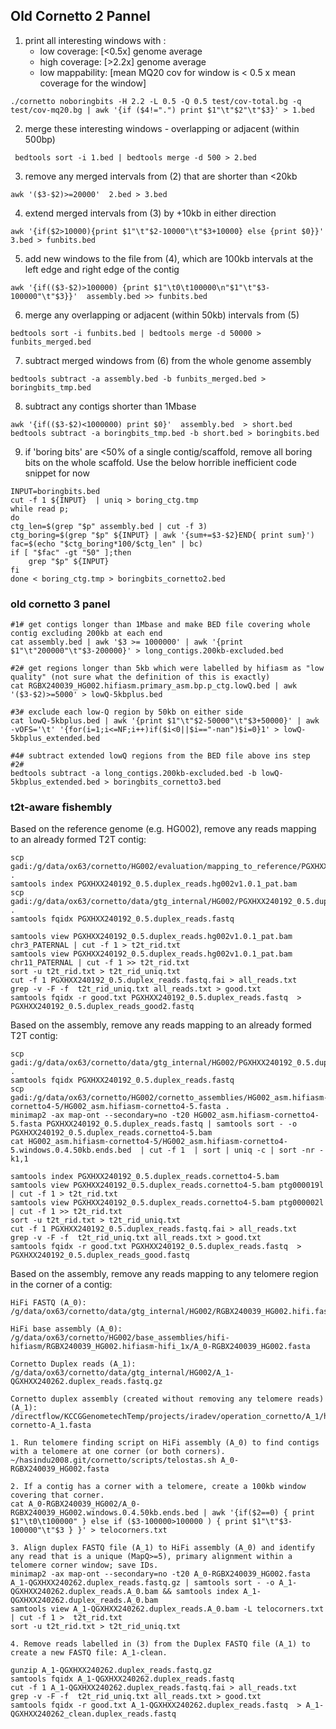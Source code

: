 ## Old Cornetto 2 Pannel

1. print all interesting windows with :
   - low coverage: [<0.5x] genome average
   - high coverage: [>2.2x] genome average
   - low mappability: [mean MQ20 cov for window is < 0.5 x mean coverage for the window]

```
./cornetto noboringbits -H 2.2 -L 0.5 -Q 0.5 test/cov-total.bg -q test/cov-mq20.bg | awk '{if ($4!=".") print $1"\t"$2"\t"$3}' > 1.bed
```
2. merge these interesting windows - overlapping or adjacent (within 500bp)
```
 bedtools sort -i 1.bed | bedtools merge -d 500 > 2.bed
```
3. remove any merged intervals from (2) that are shorter than <20kb
```
awk '($3-$2)>=20000'  2.bed > 3.bed
```
4. extend merged intervals from (3) by +10kb in either direction
```
awk '{if($2>10000){print $1"\t"$2-10000"\t"$3+10000} else {print $0}}' 3.bed > funbits.bed
```

5. add new windows to the file from (4), which are 100kb intervals at the left edge and right edge of the contig

```
awk '{if(($3-$2)>100000) {print $1"\t0\t100000\n"$1"\t"$3-100000"\t"$3}}'  assembly.bed >> funbits.bed
```

6. merge any overlapping or adjacent (within 50kb) intervals from (5)
```
bedtools sort -i funbits.bed | bedtools merge -d 50000 > funbits_merged.bed
```

7. subtract merged windows from (6) from the whole genome assembly
```
bedtools subtract -a assembly.bed -b funbits_merged.bed > boringbits_tmp.bed
```

8. subtract any contigs shorter than 1Mbase
```
awk '{if(($3-$2)<1000000) print $0}'  assembly.bed  > short.bed
bedtools subtract -a boringbits_tmp.bed -b short.bed > boringbits.bed
```

9. if 'boring bits' are <50% of a single contig/scaffold, remove all boring bits on the whole scaffold. Use the below horrible inefficient code snippet for now

```
INPUT=boringbits.bed
cut -f 1 ${INPUT}  | uniq > boring_ctg.tmp
while read p;
do
ctg_len=$(grep "$p" assembly.bed | cut -f 3)
ctg_boring=$(grep "$p" ${INPUT} | awk '{sum+=$3-$2}END{ print sum}')
fac=$(echo "$ctg_boring*100/$ctg_len" | bc)
if [ "$fac" -gt "50" ];then
	grep "$p" ${INPUT}
fi
done < boring_ctg.tmp > boringbits_cornetto2.bed
```

### old cornetto 3 panel

```
#1# get contigs longer than 1Mbase and make BED file covering whole contig excluding 200kb at each end
cat assembly.bed | awk '$3 >= 1000000' | awk '{print $1"\t"200000"\t"$3-200000}' > long_contigs.200kb-excluded.bed

#2# get regions longer than 5kb which were labelled by hifiasm as "low quality" (not sure what the definition of this is exactly)
cat RGBX240039_HG002.hifiasm.primary_asm.bp.p_ctg.lowQ.bed | awk '($3-$2)>=5000' > lowQ-5kbplus.bed

#3# exclude each low-Q region by 50kb on either side
cat lowQ-5kbplus.bed | awk '{print $1"\t"$2-50000"\t"$3+50000}' | awk -vOFS='\t' '{for(i=1;i<=NF;i++)if($i<0||$i=="-nan")$i=0}1' > lowQ-5kbplus_extended.bed

#4# subtract extended lowQ regions from the BED file above ins step #2#
bedtools subtract -a long_contigs.200kb-excluded.bed -b lowQ-5kbplus_extended.bed > boringbits_cornetto3.bed

```

### t2t-aware fishembly

Based on the reference genome (e.g. HG002), remove any reads mapping to an already formed T2T contig:

```
scp gadi:/g/data/ox63/cornetto/HG002/evaluation/mapping_to_reference/PGXHXX240192_0.5.duplex_reads_out/PGXHXX240192_0.5.duplex_reads.hg002v1.0.1_pat.bam .
samtools index PGXHXX240192_0.5.duplex_reads.hg002v1.0.1_pat.bam
scp gadi:/g/data/ox63/cornetto/data/gtg_internal/HG002/PGXHXX240192_0.5.duplex_reads.fastq .
samtools fqidx PGXHXX240192_0.5.duplex_reads.fastq

samtools view PGXHXX240192_0.5.duplex_reads.hg002v1.0.1_pat.bam chr3_PATERNAL | cut -f 1 > t2t_rid.txt
samtools view PGXHXX240192_0.5.duplex_reads.hg002v1.0.1_pat.bam chr11_PATERNAL | cut -f 1 >> t2t_rid.txt
sort -u t2t_rid.txt > t2t_rid_uniq.txt
cut -f 1 PGXHXX240192_0.5.duplex_reads.fastq.fai > all_reads.txt
grep -v -F -f  t2t_rid_uniq.txt all_reads.txt > good.txt
samtools fqidx -r good.txt PGXHXX240192_0.5.duplex_reads.fastq  > PGXHXX240192_0.5.duplex_reads_good2.fastq
```

Based on the assembly, remove any reads mapping to an already formed T2T contig:
```
scp gadi:/g/data/ox63/cornetto/data/gtg_internal/HG002/PGXHXX240192_0.5.duplex_reads.fastq .
samtools fqidx PGXHXX240192_0.5.duplex_reads.fastq
scp gadi:/g/data/ox63/cornetto/HG002/cornetto_assemblies/HG002_asm.hifiasm-cornetto4-5/HG002_asm.hifiasm-cornetto4-5.fasta .
minimap2 -ax map-ont --secondary=no -t20 HG002_asm.hifiasm-cornetto4-5.fasta PGXHXX240192_0.5.duplex_reads.fastq | samtools sort - -o PGXHXX240192_0.5.duplex_reads.cornetto4-5.bam
cat HG002_asm.hifiasm-cornetto4-5/HG002_asm.hifiasm-cornetto4-5.windows.0.4.50kb.ends.bed  | cut -f 1  | sort | uniq -c | sort -nr -k1,1

samtools index PGXHXX240192_0.5.duplex_reads.cornetto4-5.bam
samtools view PGXHXX240192_0.5.duplex_reads.cornetto4-5.bam ptg000019l | cut -f 1 > t2t_rid.txt
samtools view PGXHXX240192_0.5.duplex_reads.cornetto4-5.bam ptg000002l | cut -f 1 >> t2t_rid.txt
sort -u t2t_rid.txt > t2t_rid_uniq.txt
cut -f 1 PGXHXX240192_0.5.duplex_reads.fastq.fai > all_reads.txt
grep -v -F -f  t2t_rid_uniq.txt all_reads.txt > good.txt
samtools fqidx -r good.txt PGXHXX240192_0.5.duplex_reads.fastq  > PGXHXX240192_0.5.duplex_reads_good.fastq
```

Based on the assembly, remove any reads mapping to any telomere region in the corner of a contig:
```
HiFi FASTQ (A_0):
/g/data/ox63/cornetto/data/gtg_internal/HG002/RGBX240039_HG002.hifi.fastq.gz

HiFi base assembly (A_0):
/g/data/ox63/cornetto/HG002/base_assemblies/hifi-hifiasm/RGBX240039_HG002.hifiasm-hifi_1x/A_0-RGBX240039_HG002.fasta

Cornetto Duplex reads (A_1):
/g/data/ox63/cornetto/data/gtg_internal/HG002/A_1-QGXHXX240262.duplex_reads.fastq.gz

Cornetto duplex assembly (created without removing any telomere reads) (A_1):
/directflow/KCCGGenometechTemp/projects/iradev/operation_cornetto/A_1/hg002-cornetto-A_1.fasta

1. Run telomere finding script on HiFi assembly (A_0) to find contigs with a telomere at one corner (or both corners).
~/hasindu2008.git/cornetto/scripts/telostas.sh A_0-RGBX240039_HG002.fasta

2. If a contig has a corner with a telomere, create a 100kb window covering that corner.
cat A_0-RGBX240039_HG002/A_0-RGBX240039_HG002.windows.0.4.50kb.ends.bed | awk '{if($2==0) { print $1"\t0\t100000" } else if ($3-100000>100000 ) { print $1"\t"$3-100000"\t"$3 } }' > telocorners.txt

3. Align duplex FASTQ file (A_1) to HiFi assembly (A_0) and identify any read that is a unique (MapQ>=5), primary alignment within a telomere corner window; save IDs.
minimap2 -ax map-ont --secondary=no -t20 A_0-RGBX240039_HG002.fasta A_1-QGXHXX240262.duplex_reads.fastq.gz | samtools sort - -o A_1-QGXHXX240262.duplex_reads.A_0.bam && samtools index A_1-QGXHXX240262.duplex_reads.A_0.bam
samtools view A_1-QGXHXX240262.duplex_reads.A_0.bam -L telocorners.txt | cut -f 1 >  t2t_rid.txt
sort -u t2t_rid.txt > t2t_rid_uniq.txt

4. Remove reads labelled in (3) from the Duplex FASTQ file (A_1) to create a new FASTQ file: A_1-clean.

gunzip A_1-QGXHXX240262.duplex_reads.fastq.gz
samtools fqidx A_1-QGXHXX240262.duplex_reads.fastq
cut -f 1 A_1-QGXHXX240262.duplex_reads.fastq.fai > all_reads.txt
grep -v -F -f  t2t_rid_uniq.txt all_reads.txt > good.txt
samtools fqidx -r good.txt A_1-QGXHXX240262.duplex_reads.fastq  > A_1-QGXHXX240262_clean.duplex_reads.fastq
```
